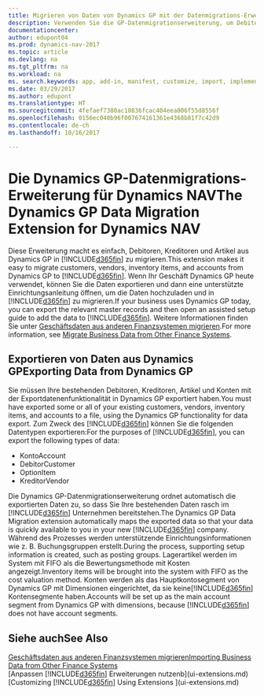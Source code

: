 ```yaml
---
title: Migrieren von Daten von Dynamics GP mit der Datenmigrations-Erweiterung
description: Verwenden Sie die GP-Datenmigrationserweiterung, um Debitoren, Kreditoren, Artikel und Konten von Dynamics GP auf Dynamics NAV zu migrieren.
documentationcenter: 
author: edupont04
ms.prod: dynamics-nav-2017
ms.topic: article
ms.devlang: na
ms.tgt_pltfrm: na
ms.workload: na
ms. search.keywords: app, add-in, manifest, customize, import, implement
ms.date: 03/29/2017
ms.author: edupont
ms.translationtype: HT
ms.sourcegitcommit: 4fefaef7380ac10836fcac404eea006f55d8556f
ms.openlocfilehash: 0156ec040b96f007674161361e4368b81f7c42d9
ms.contentlocale: de-ch
ms.lasthandoff: 10/16/2017

---
```

# <a name="the-dynamics-gp-data-migration-extension-for-dynamics-nav"></a><span data-ttu-id="07ec0-103">Die Dynamics GP-Datenmigrations-Erweiterung für Dynamics NAV</span><span class="sxs-lookup"><span data-stu-id="07ec0-103">The Dynamics GP Data Migration Extension for Dynamics NAV</span></span>
<span data-ttu-id="07ec0-104">Diese Erweiterung macht es einfach, Debitoren, Kreditoren und Artikel aus Dynamics GP in [!INCLUDE[d365fin](includes/d365fin_md.md)] zu migrieren.</span><span class="sxs-lookup"><span data-stu-id="07ec0-104">This extension makes it easy to migrate customers, vendors, inventory items, and accounts from Dynamics GP to [!INCLUDE[d365fin](includes/d365fin_md.md)].</span></span> <span data-ttu-id="07ec0-105">Wenn Ihr Geschäft Dynamics GP heute verwendet, können Sie die Daten exportieren und dann eine unterstützte Einrichtungsanleitung öffnen, um die Daten hochzuladen und in [!INCLUDE[d365fin](includes/d365fin_md.md)] zu migrieren.</span><span class="sxs-lookup"><span data-stu-id="07ec0-105">If your business uses Dynamics GP today, you can export the relevant master records and then open an assisted setup guide to add the data to [!INCLUDE[d365fin](includes/d365fin_md.md)].</span></span> <span data-ttu-id="07ec0-106">Weitere Informationen finden Sie unter [Geschäftsdaten aus anderen Finanzsystemen migrieren](upload-data.md).</span><span class="sxs-lookup"><span data-stu-id="07ec0-106">For more information, see [Migrate Business Data from Other Finance Systems](upload-data.md).</span></span>

## <a name="exporting-data-from-dynamics-gp"></a><span data-ttu-id="07ec0-107">Exportieren von Daten aus Dynamics GP</span><span class="sxs-lookup"><span data-stu-id="07ec0-107">Exporting Data from Dynamics GP</span></span>
<span data-ttu-id="07ec0-108">Sie müssen Ihre bestehenden Debitoren, Kreditoren, Artikel und Konten mit der Exportdatenenfunktionalität in Dynamics GP exportiert haben.</span><span class="sxs-lookup"><span data-stu-id="07ec0-108">You must have exported some or all of your existing customers, vendors, inventory items, and accounts to a file, using the Dynamics GP functionality for data export.</span></span> <span data-ttu-id="07ec0-109">Zum Zweck des [!INCLUDE[d365fin](includes/d365fin_md.md)] können Sie die folgenden Datentypen exportieren:</span><span class="sxs-lookup"><span data-stu-id="07ec0-109">For the purposes of [!INCLUDE[d365fin](includes/d365fin_md.md)], you can export the following types of data:</span></span>

* <span data-ttu-id="07ec0-110">Konto</span><span class="sxs-lookup"><span data-stu-id="07ec0-110">Account</span></span>  
* <span data-ttu-id="07ec0-111">Debitor</span><span class="sxs-lookup"><span data-stu-id="07ec0-111">Customer</span></span>  
* <span data-ttu-id="07ec0-112">Option</span><span class="sxs-lookup"><span data-stu-id="07ec0-112">Item</span></span>  
* <span data-ttu-id="07ec0-113">Kreditor</span><span class="sxs-lookup"><span data-stu-id="07ec0-113">Vendor</span></span>  

<span data-ttu-id="07ec0-114">Die Dynamics GP-Datenmigrationserweiterung ordnet automatisch die exportierten Daten zu, so dass Sie Ihre bestehenden Daten rasch im [!INCLUDE[d365fin](includes/d365fin_md.md)] Unternehmen bereitstehen.</span><span class="sxs-lookup"><span data-stu-id="07ec0-114">The Dynamics GP Data Migration extension automatically maps the exported data so that your data is quickly available to you in your new [!INCLUDE[d365fin](includes/d365fin_md.md)] company.</span></span> <span data-ttu-id="07ec0-115">Während des Prozesses werden unterstützende Einrichtungsinformationen wie z. B. Buchungsgruppen erstellt.</span><span class="sxs-lookup"><span data-stu-id="07ec0-115">During the process, supporting setup information is created, such as posting groups.</span></span> <span data-ttu-id="07ec0-116">Lagerartikel werden im System mit FIFO als die Bewertungsmethode mit Kosten angezeigt.</span><span class="sxs-lookup"><span data-stu-id="07ec0-116">Inventory items will be brought into the system with FIFO as the cost valuation method.</span></span> <span data-ttu-id="07ec0-117">Konten werden als das Hauptkontosegment von Dynamics GP mit Dimensionen eingerichtet, da sie keine[!INCLUDE[d365fin](includes/d365fin_long_md.md)] Kontensegmente haben.</span><span class="sxs-lookup"><span data-stu-id="07ec0-117">Accounts will be set up as the main account segment from Dynamics GP with dimensions, because [!INCLUDE[d365fin](includes/d365fin_long_md.md)] does not have account segments.</span></span>

## <a name="see-also"></a><span data-ttu-id="07ec0-118">Siehe auch</span><span class="sxs-lookup"><span data-stu-id="07ec0-118">See Also</span></span>
[<span data-ttu-id="07ec0-119">Geschäftsdaten aus anderen Finanzsystemen migrieren</span><span class="sxs-lookup"><span data-stu-id="07ec0-119">Importing Business Data from Other Finance Systems</span></span>](upload-data.md)  
<span data-ttu-id="07ec0-120">[Anpassen [!INCLUDE[d365fin](includes/d365fin_md.md)] Erweiterungen nutzenb](ui-extensions.md)</span><span class="sxs-lookup"><span data-stu-id="07ec0-120">[Customizing [!INCLUDE[d365fin](includes/d365fin_md.md)] Using Extensions ](ui-extensions.md)</span></span>  

